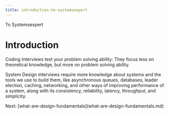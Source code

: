 ```yaml
---
title: introduction-to-systemsexpert
---
```


To Systemsexpert

# Introduction

Coding Interviews test your problem solving ability: They focus less on
theoretical knowledge, but more on problem solving ability.

System Design interviews require more knowledge about systems and the
tools we use to build them, like asynchronous queues, databases, leader
election, caching, networking, and other ways of improving performance
of a system, along with its consistency, reliability, latency,
throughput, and simplicity.

Next:
\[what-are-design-fundamentals](what-are-design-fundamentals.md)
